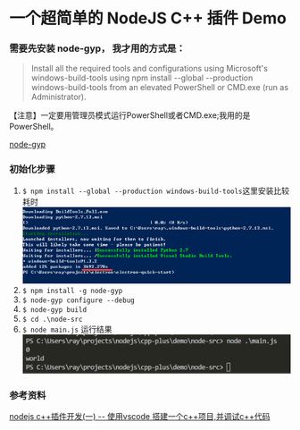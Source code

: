 一个超简单的 NodeJS C++ 插件 Demo
====

### 需要先安装 node-gyp， 我才用的方式是：

>  Install all the required tools and configurations using Microsoft's windows-build-tools using npm install --global --production windows-build-tools from an elevated PowerShell or CMD.exe (run as Administrator).

【注意】一定要用管理员模式运行PowerShell或者CMD.exe;我用的是PowerShell。

[node-gyp](https://www.npmjs.com/package/node-gyp)

### 初始化步骤

1.  ```$ npm install --global --production windows-build-tools```这里安装比较耗时 ![install environment](install-environment.png)
1.  ```$ npm install -g node-gyp```
1.  ```$ node-gyp configure --debug```
1.  ```$ node-gyp build```
1.  ```$ cd .\node-src```
1.  ```$ node main.js``` 运行结果 ![result](result.png)

### 参考资料

[nodejs c++插件开发(一) -- 使用vscode 搭建一个c++项目,并调试c++代码](http://www.jianshu.com/p/8a9f4304557c)
